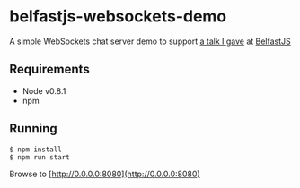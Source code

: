 # belfastjs-websockets-demo

A simple WebSockets chat server demo to support [a talk I gave](http://belfastjs-websockets.herokuapp.com) at [BelfastJS](http://belfastjs.org)

## Requirements

* Node v0.8.1
* npm

## Running

	$ npm install
	$ npm run start

Browse to [http://0.0.0.0:8080](http://0.0.0.0:8080)
